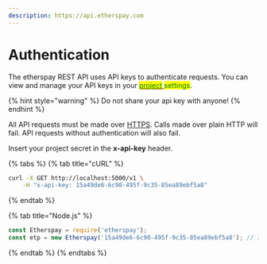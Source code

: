 ```yaml
---
description: https://api.etherspay.com
---
```


# Authentication

The etherspay REST API uses API keys to authenticate requests. You can view and manage your API keys in your [<mark style="color:green;">project</mark> ](https://etherspay.com/dashboard)<mark style="color:green;">settings</mark>.

{% hint style="warning" %}
Do not share your api key with anyone!
{% endhint %}

All API requests must be made over [HTTPS](http://en.wikipedia.org/wiki/HTTP\_Secure). Calls made over plain HTTP will fail. API requests without authentication will also fail.

Insert your project secret in the **x-api-key** header.

{% tabs %}
{% tab title="cURL" %}
```bash
curl -X GET http://localhost:5000/v1 \
    -H "x-api-key: 15a49de6-6c90-495f-9c35-85ea89ebf5a8"
```
{% endtab %}

{% tab title="Node.js" %}
```javascript
const Etherspay = require('etherspay');
const etp = new Etherspay('15a49de6-6c90-495f-9c35-85ea89ebf5a8'); // Insert your project key here
```
{% endtab %}
{% endtabs %}
